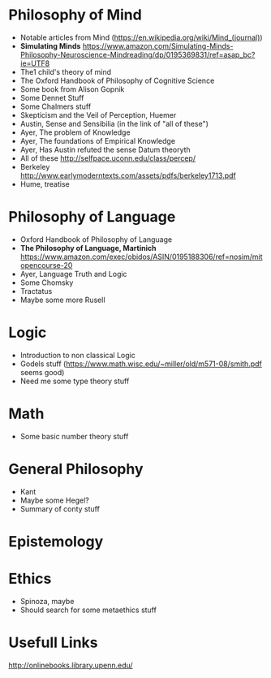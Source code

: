 # Philosophy of Mind
- Notable articles from Mind (https://en.wikipedia.org/wiki/Mind_(journal))
- **Simulating Minds** https://www.amazon.com/Simulating-Minds-Philosophy-Neuroscience-Mindreading/dp/0195369831/ref=asap_bc?ie=UTF8
- The1 child's theory of mind
- The Oxford Handbook of Philosophy of Cognitive Science
- Some book from Alison Gopnik
- Some Dennet Stuff
- Some Chalmers stuff
- Skepticism and the Veil of Perception, Huemer
- Austin, Sense and Sensibilia (in the link of "all of these")
- Ayer, The problem of Knowledge
- Ayer, The foundations of Empirical Knowledge
- Ayer, Has Austin refuted the sense Datum theoryth
- All of these http://selfpace.uconn.edu/class/percep/
- Berkeley http://www.earlymoderntexts.com/assets/pdfs/berkeley1713.pdf
- Hume, treatise

# Philosophy of Language
- Oxford Handbook of Philosophy of Language
- **The Philosophy of Language, Martinich** https://www.amazon.com/exec/obidos/ASIN/0195188306/ref=nosim/mitopencourse-20
- Ayer, Language Truth and Logic
- Some Chomsky
- Tractatus
- Maybe some more Rusell

# Logic
- Introduction to non classical Logic
- Godels stuff (https://www.math.wisc.edu/~miller/old/m571-08/smith.pdf seems good)
- Need me some type theory stuff

# Math
- Some basic number theory stuff

# General Philosophy
- Kant
- Maybe some Hegel?
- Summary of conty stuff

# Epistemology

# Ethics
- Spinoza, maybe
- Should search for some metaethics stuff

# Usefull Links
http://onlinebooks.library.upenn.edu/
